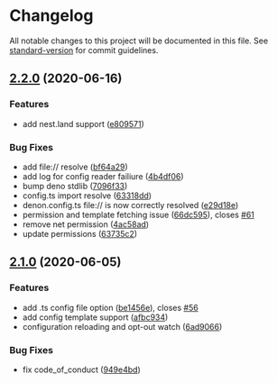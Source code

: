 # Changelog

All notable changes to this project will be documented in this file. See [standard-version](https://github.com/conventional-changelog/standard-version) for commit guidelines.

## [2.2.0](https://github.com/denosaurs/denon/compare/v2.1.0...v2.2.0) (2020-06-16)


### Features

* add nest.land support ([e809571](https://github.com/denosaurs/denon/commit/e8095718f4ee8e99723be852434e0bc63bb68f70))


### Bug Fixes

* add file:// resolve ([bf64a29](https://github.com/denosaurs/denon/commit/bf64a2925bd701eb7f56d8377984e3b849c75146))
* add log for config reader failiure ([4b4df06](https://github.com/denosaurs/denon/commit/4b4df06a42e1b9a229162eded488ff911552d4f8))
* bump deno stdlib ([7096f33](https://github.com/denosaurs/denon/commit/7096f33c12d3a45be9547d6b35eab0aba723b3e7))
* config.ts import resolve ([63318dd](https://github.com/denosaurs/denon/commit/63318ddc567c0b469b234fe96a3c2c05e2511f21))
* denon.config.ts file:// is now correctly resolved ([e29d18e](https://github.com/denosaurs/denon/commit/e29d18e9999b0a59066c979fd57e50e9964f52fe))
* permission and template fetching issue ([66dc595](https://github.com/denosaurs/denon/commit/66dc595862175706d377abbc23ed1bf466815770)), closes [#61](https://github.com/denosaurs/denon/issues/61)
* remove net permission ([4ac58ad](https://github.com/denosaurs/denon/commit/4ac58ad687fb5b985e819c6d19679ed5f247eae3))
* update permissions ([63735c2](https://github.com/denosaurs/denon/commit/63735c2bd1e7be9b092d80def17c1b6d16108db5))

## [2.1.0](https://github.com/denosaurs/denon/compare/v2.0.2...v2.1.0) (2020-06-05)


### Features

* add .ts config file option ([be1456e](https://github.com/denosaurs/denon/commit/be1456e7633f71aca80f9a074ba8e17931562902)), closes [#56](https://github.com/denosaurs/denon/issues/56)
* add config template support ([afbc934](https://github.com/denosaurs/denon/commit/afbc934d8326816766831cce5a11beaad9fa0afa))
* configuration reloading and opt-out watch ([6ad9066](https://github.com/denosaurs/denon/commit/6ad9066755d6fd66f8d932cf3fca984551ab7b0e))


### Bug Fixes

* fix code_of_conduct ([949e4bd](https://github.com/denosaurs/denon/commit/949e4bdf57f2c84ef109c17c7f5d74751e42dff5))
